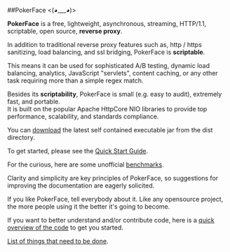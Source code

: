##PokerFace <(◕___◕)>

**PokerFace** is a free, lightweight, asynchronous, streaming, HTTP/1.1, scriptable, open source, **reverse proxy**.  

In addition to traditional reverse proxy features such as, http / https sanitizing, load balancing, and ssl bridging, PokerFace is **scriptable**.  

This means it can be used for sophisticated A/B testing, dynamic load balancing, analytics, JavaScript "servlets", content caching, or any other task requiring more than a simple regex match.  

Besides its **scriptability**, PokerFace is small (e.g. easy to audit), extremely fast, and portable.  
It is built on the popular Apache HttpCore NIO libraries to provide top performance, scalability, and standards compliance.

You can [download](https://github.com/pcafstockf/PokerFace/blob/master/dist/PokerFace-0.9.0-dist.jar) the latest self contained executable jar from the dist directory.

To get started, please see the [Quick Start Guide](http://pcafstockf.github.io/PokerFace/quickstart.html).

For the curious, here are some unofficial [benchmarks](http://pcafstockf.github.io/PokerFace/benchmarks.html).

Clarity and simplicity are key principles of PokerFace, so suggestions for improving the documentation are eagerly solicited.

If you like PokerFace, tell everybody about it.  Like any opensource project, the more people using it the better it's going to become.  

If you want to better understand and/or contribute code, here is a [quick overview of the code](http://pcafstockf.github.io/PokerFace/overview-dev.html) to get you started.

[List of things that need to be done](./ToDo.md).
